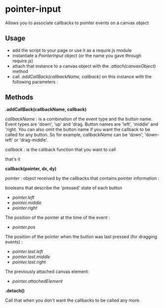 pointer-input
=============

Allows you to associate callbacks to pointer events on a canvas object

Usage
-----

- add the script to your page or use it as a require.js module
- instantiate a *PointerInput* object (or the name you gave through require.js)
- attach that instance to a canvas object with the *.attach(canvasObject)* method
- call *.addCallBack(callbackName, callback)* on this instance with the following parameters :

Methods
-------
**.addCallBack(callbackName, callback)**

*callbackName* : is a combination of the event type and the button name. Event types are 'down', 'up' and 'drag. Button names are 'left', 'middle' and 'right.
You can also omit the button name if you want the callback to be called for any button.
So for example, *callbackName* can be 'down', 'down-left' or 'drag-middle'.

*callback* : is the callback function that you want to call

that's it

**callback(pointer, dx, dy)**

*pointer* : object received by the callbacks that contains pointer information :

booleans that describe the 'pressed' state of each button

* *pointer.left*
* *pointer.middle*
* *pointer.right*

The position of the pointer at the time of the event :

* *pointer.pos*

The position of the pointer when the button was last pressed (for dragging events) :

* *pointer.last.left*
* *pointer.last.middle*
* *pointer.last.right*

The previously attached canvas element:

* *pointer.attachedElement*

**.detach()**

Call that when you don't want the callbacks to be called any more.

